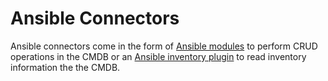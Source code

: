 # Ansible Connectors

Ansible connectors come in the form of [Ansible modules](./modules/readme.md) to perform CRUD operations in the CMDB or an [Ansible inventory plugin](./inventory/readme.md) to read inventory information the the CMDB.

